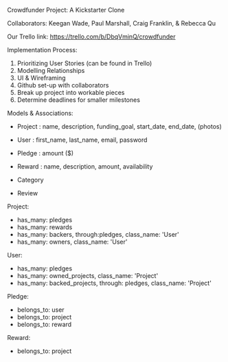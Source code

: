 Crowdfunder Project: A Kickstarter Clone

Collaborators: Keegan Wade, Paul Marshall, Craig Franklin, & Rebecca Qu

Our Trello link: https://trello.com/b/DbqVminQ/crowdfunder

Implementation Process: 

1. Prioritizing User Stories (can be found in Trello)
2. Modelling Relationships
3. UI & Wireframing
4. Github set-up with collaborators
5. Break up project into workable pieces
6. Determine deadlines for smaller milestones

Models & Associations: 

- Project : name, description, funding_goal, start_date, end_date, (photos)
  
- User : first_name, last_name, email, password
  
- Pledge : amount ($)
  
- Reward : name, description, amount, availability 
  
- Category 
  
- Review


Project: 
  
- has_many: pledges
- has_many: rewards
- has_many: backers, through:pledges, class_name: 'User'
- has_many: owners, class_name: 'User'
  

User: 
  
- has_many: pledges
- has_many: owned_projects, class_name: 'Project'
- has_many: backed_projects, through: pledges, class_name: 'Project'
  

Pledge: 
  
- belongs_to: user
- belongs_to: project
- belongs_to: reward
  

Reward:
  
- belongs_to: project



